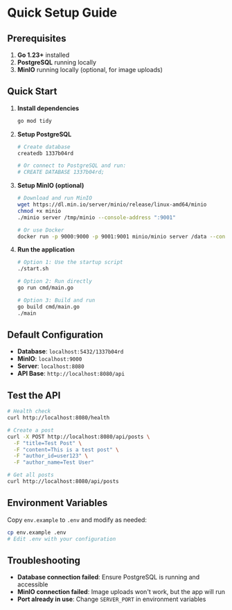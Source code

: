 # Quick Setup Guide

## Prerequisites

1. **Go 1.23+** installed
2. **PostgreSQL** running locally
3. **MinIO** running locally (optional, for image uploads)

## Quick Start

1. **Install dependencies**
   ```bash
   go mod tidy
   ```

2. **Setup PostgreSQL**
   ```bash
   # Create database
   createdb 1337b04rd
   
   # Or connect to PostgreSQL and run:
   # CREATE DATABASE 1337b04rd;
   ```

3. **Setup MinIO (optional)**
   ```bash
   # Download and run MinIO
   wget https://dl.min.io/server/minio/release/linux-amd64/minio
   chmod +x minio
   ./minio server /tmp/minio --console-address ":9001"
   
   # Or use Docker
   docker run -p 9000:9000 -p 9001:9001 minio/minio server /data --console-address ":9001"
   ```

4. **Run the application**
   ```bash
   # Option 1: Use the startup script
   ./start.sh
   
   # Option 2: Run directly
   go run cmd/main.go
   
   # Option 3: Build and run
   go build cmd/main.go
   ./main
   ```

## Default Configuration

- **Database**: `localhost:5432/1337b04rd`
- **MinIO**: `localhost:9000`
- **Server**: `localhost:8080`
- **API Base**: `http://localhost:8080/api`

## Test the API

```bash
# Health check
curl http://localhost:8080/health

# Create a post
curl -X POST http://localhost:8080/api/posts \
  -F "title=Test Post" \
  -F "content=This is a test post" \
  -F "author_id=user123" \
  -F "author_name=Test User"

# Get all posts
curl http://localhost:8080/api/posts
```

## Environment Variables

Copy `env.example` to `.env` and modify as needed:

```bash
cp env.example .env
# Edit .env with your configuration
```

## Troubleshooting

- **Database connection failed**: Ensure PostgreSQL is running and accessible
- **MinIO connection failed**: Image uploads won't work, but the app will run
- **Port already in use**: Change `SERVER_PORT` in environment variables
